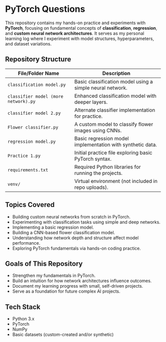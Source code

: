 # PyTorch Questions

This repository contains my hands-on practice and experiments with **PyTorch**, focusing on fundamental concepts of **classification**, **regression**, and **custom neural network architectures**. It serves as my personal learning log where I experiment with model structures, hyperparameters, and dataset variations.

## Repository Structure
| File/Folder Name                     | Description                                                      |
|--------------------------------------|------------------------------------------------------------------|
| `classification model.py`            | Basic classification model using a simple neural network.        |
| `classifier model (more network).py` | Enhanced classification model with deeper layers.                |
| `classifier model 2.py`              | Alternate classifier implementation for practice.                |
| `Flower classifier.py`               | A custom model to classify flower images using CNNs.             |
| `regression model.py`                | Basic regression model implementation with synthetic data.       |
| `Practice 1.py`                      | Initial practice file exploring basic PyTorch syntax.            |
| `requirements.txt`                   | Required Python libraries for running the projects.              |
| `venv/`                              | Virtual environment (not included in repo uploads).              |

## Topics Covered
- Building custom neural networks from scratch in PyTorch.
- Experimenting with classification tasks using simple and deep networks.
- Implementing a basic regression model.
- Building a CNN-based flower classification model.
- Understanding how network depth and structure affect model performance.
- Exploring PyTorch fundamentals via hands-on coding practice.

## Goals of This Repository
- Strengthen my fundamentals in PyTorch.
- Build an intuition for how network architectures influence outcomes.
- Document my learning progress with small, self-driven projects.
- Serve as a foundation for future complex AI projects.

## Tech Stack
- Python 3.x
- PyTorch
- NumPy
- Basic datasets (custom-created and/or synthetic)



